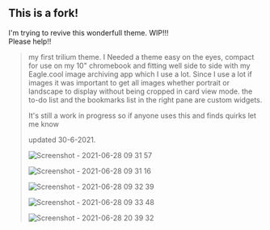 ## This is a fork!

I'm trying to revive this wonderfull theme. WIP!!!  
Please help!!  
  
  

    




> my first trilium theme. I Needed a theme easy on the eyes, compact for use on my 10" chromebook and fitting well side to side with my Eagle.cool image archiving app which I use a lot. Since I use a lot if images it was important to get all images whether portrait or landscape to display without being cropped in card view mode.
the to-do list and the bookmarks list in the right pane are custom widgets.
>
> It's still a work in progress so if anyone uses this and finds quirks let me know
>
> updated 30-6-2021.
>
> ![Screenshot - 2021-06-28 09 31 57](https://user-images.githubusercontent.com/84742924/123994974-290adc00-d9ce-11eb-916c-ef4b28621095.png)
>
>
>
> ![Screenshot - 2021-06-28 09 31 16](https://user-images.githubusercontent.com/84742924/123994995-2c05cc80-d9ce-11eb-9689-8013752ced20.png)
>
>
>
> ![Screenshot - 2021-06-28 09 32 39](https://user-images.githubusercontent.com/84742924/123995010-2e682680-d9ce-11eb-8858-3c606f80818a.png)
>
>
>
> ![Screenshot - 2021-06-28 09 33 48](https://user-images.githubusercontent.com/84742924/123995021-2f995380-d9ce-11eb-8912-2ebfd214a640.png)
>
>
>
> ![Screenshot - 2021-06-28 20 39 32](https://user-images.githubusercontent.com/84742924/123995028-31631700-d9ce-11eb-83f0-8141b473e012.png)

